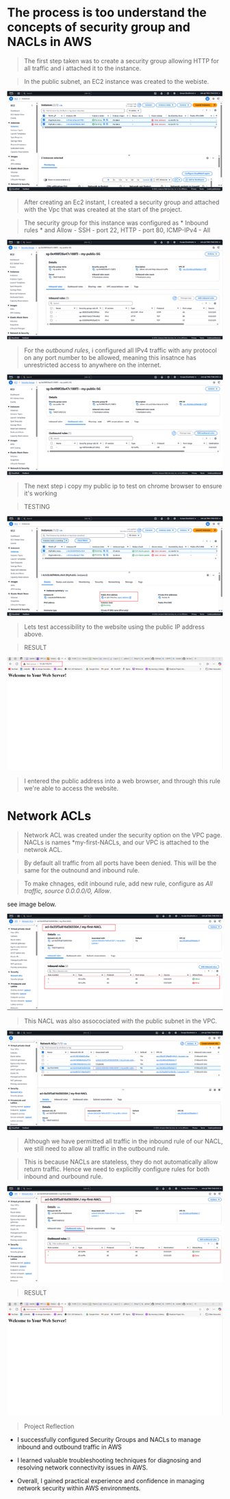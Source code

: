 
#  The process is too understand the concepts of security group and NACLs in AWS

> The first step taken was to create a security group allowing HTTP for all traffic and i attached it to the instance.

> In the public subnet, an EC2 instance was created to the webiste.

![Ec2 instant](./img/1.%20EC2%20instance.png)

> After creating an Ec2 instant, I created a security group and attached with the Vpc that was created at the start of the project.


> The security group for this instance was configured as * Inbound rules * and Allow - SSH - port 22, HTTP - port 80,  ICMP-IPv4 - All

![Sg inbound ](./img/2.%20Inbound%20rules.png)

> For the *outbound rules*, i configured all IPv4 traffic with any protocol on any port number to be  allowed, meaning this insatnce has unrestricted access to anywhere on the internet.

![SG-outbound](./img/3.%20Outbound%20rules.png)

> The next step i copy my  public ip to test on chrome browser to ensure it's working 

> TESTING

![Public IP](./img/4.%20public%20IPv4.png)

> Lets test accessibility to the website using the public IP address above.

> RESULT 

![Result](./img/5.%20rESULT.png)

> I entered the public address into a web browser, and through this rule we're able to access the website.

# Network ACLs

> Network ACL was created under the security option on the VPC page. NACLs is names *my-first-NACLs, and our VPC is attached to the netwrok ACL.

> By default all traffic from all ports have been denied. This will be the same for the outnound and inbound rule.

> To make chnages, edit inbound rule, add new rule, configure as *All traffic, source 0.0.0.0/0, Allow*. 

see image below.

![NACLs](./img/7.%20cteate%20NACLs.png)


> This NACL was also assocociated with the public subnet in the VPC.

![SUNNET-NACLs](./img/9.%20subnet%20associated.png)

> Although we have permitted all traffic in the inbound rule of our NACL, we still need to allow all traffic in the outbound rule. 

> This is because NACLs are stateless, they do not automatically allow return traffic. Hence we need to explicitly configure rules for both inbound and ourbound rule. 

![OUTBOUND-NACLs](./img/8.%20outband%20rule%20NACLs.png)

> RESULT

![Result](./img/5.%20rESULT.png)

> Project Reflection 

- I successfully configured Security Groups and NACLs to manage inbound and outbound traffic in AWS

- I learned valuable troubleshooting techniques for diagnosing and resolving network connectivity issues in AWS.

- Overall, I gained practical experience and confidence in managing network security within AWS environments.